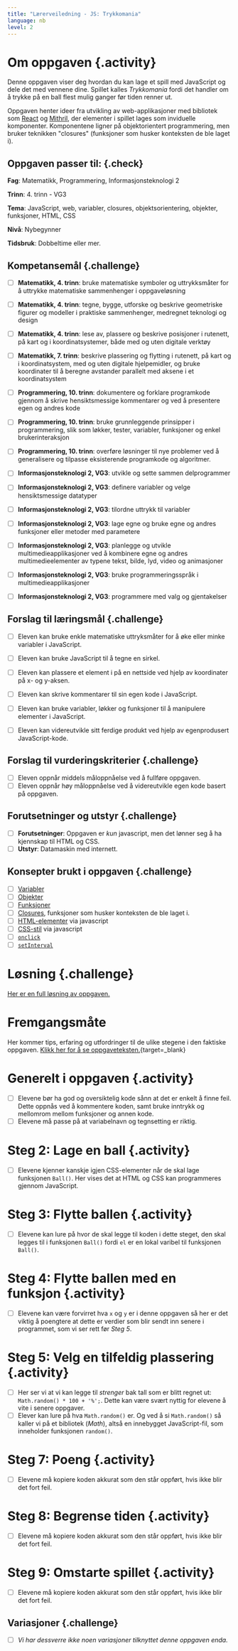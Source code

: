 ```yaml
---
title: "Lærerveiledning - JS: Trykkomania"
language: nb
level: 2
---
```


# Om oppgaven {.activity}
Denne oppgaven viser deg hvordan du kan lage et spill med JavaScript og dele det med vennene dine. Spillet kalles *Trykkomania* fordi det handler om å trykke på en ball flest mulig ganger før tiden renner ut.

Oppgaven henter ideer fra utvikling av web-applikasjoner med bibliotek som [React](https://facebook.github.io/react/) og [Mithril](http://mithril.js.org/), der elementer i spillet lages som inviduelle komponenter. Komponentene ligner på objektorientert programmering, men bruker teknikken "closures" (funksjoner som husker konteksten de ble laget i).


## Oppgaven passer til: {.check}
 __Fag__: Matematikk, Programmering, Informasjonsteknologi 2

__Trinn__: 4. trinn - VG3

__Tema__: JavaScript, web, variabler, closures, objektsorientering, objekter, funksjoner, HTML, CSS

__Nivå__: Nybegynner

__Tidsbruk__: Dobbeltime eller mer.


## Kompetansemål {.challenge}

- [ ]  __Matematikk, 4. trinn__: bruke matematiske symboler og uttrykksmåter for å uttrykke matematiske sammenhenger i oppgaveløsning
- [ ] __Matematikk, 4. trinn__: tegne, bygge, utforske og beskrive geometriske figurer og modeller i praktiske sammenhenger, medregnet teknologi og design
- [ ] __Matematikk, 4. trinn__: lese av, plassere og beskrive posisjoner i rutenett, på kart og i koordinatsystemer, både med og uten digitale verktøy
- [ ] __Matematikk, 7. trinn__: beskrive plassering og flytting i rutenett, på kart og i koordinatsystem, med og uten digitale hjelpemidler, og bruke koordinater til å beregne avstander parallelt med aksene i et koordinatsystem

- [ ] __Programmering, 10. trinn__: dokumentere og forklare programkode gjennom å skrive hensiktsmessige kommentarer og ved å presentere egen og andres kode

- [ ] __Programmering, 10. trinn__: bruke grunnleggende prinsipper i programmering, slik som løkker, tester, variabler, funksjoner og enkel brukerinteraksjon


- [ ] __Programmering, 10. trinn__: overføre løsninger til nye problemer ved å generalisere og tilpasse eksisterende programkode og algoritmer.

- [ ] __Informasjonsteknologi 2, VG3__: utvikle og sette sammen delprogrammer

- [ ] __Informasjonsteknologi 2, VG3__: definere variabler og velge hensiktsmessige datatyper

- [ ] __Informasjonsteknologi 2, VG3__: tilordne uttrykk til variabler

- [ ] __Informasjonsteknologi 2, VG3__: lage egne og bruke egne og andres funksjoner eller metoder med parametere

- [ ] __Informasjonsteknologi 2, VG3__: planlegge og utvikle multimedieapplikasjoner ved å kombinere egne og andres multimedieelementer av typene tekst, bilde, lyd, video og animasjoner

- [ ] __Informasjonsteknologi 2, VG3__: bruke programmeringsspråk i multimedieapplikasjoner

- [ ] __Informasjonsteknologi 2, VG3__: programmere med valg og gjentakelser

## Forslag til læringsmål {.challenge}

- [ ]  Eleven kan bruke enkle matematiske uttryksmåter for å øke eller minke variabler i JavaScript.
- [ ] Eleven kan bruke JavaScript til å tegne en sirkel.
- [ ] Eleven kan plassere et element i på en nettside ved hjelp av koordinater på x- og y-aksen.
- [ ] Eleven kan skrive kommentarer til sin egen kode i JavaScript.
- [ ] Eleven kan bruke variabler, løkker og funksjoner til å manipulere elementer i JavaScript.
- [ ] Eleven kan videreutvikle sitt ferdige produkt ved hjelp av egenprodusert JavaScript-kode.


## Forslag til vurderingskriterier {.challenge}

- [ ] Eleven oppnår middels måloppnåelse ved å fullføre oppgaven.
- [ ] Eleven oppnår høy måloppnåelse ved å videreutvikle egen kode basert på oppgaven.

## Forutsetninger og utstyr {.challenge}
- [ ]  __Forutsetninger__: Oppgaven er *kun* javascript, men det lønner seg å ha kjennskap til HTML og CSS.
- [ ]  __Utstyr__: Datamaskin med internett.

## Konsepter brukt i oppgaven {.challenge}

- [ ] [Variabler]
- [ ] [Objekter]
- [ ] [Funksjoner]
- [ ] [Closures], funksjoner som husker konteksten de ble laget i.
- [ ] [HTML-elementer] via javascript
- [ ] [CSS-stil] via javascript
- [ ] [`onclick`]
- [ ] [`setInterval`]

[Variabler]: https://developer.mozilla.org/en-US/docs/Glossary/Variable
[Objekter]: https://developer.mozilla.org/en-US/docs/Glossary/Object
[Funksjoner]: https://developer.mozilla.org/en-US/docs/Glossary/Function
[Closures]: https://developer.mozilla.org/en-US/docs/Web/JavaScript/Closures
[HTML-elementer]: https://developer.mozilla.org/en-US/docs/Web/API/HTMLElement
[CSS-stil]: https://developer.mozilla.org/en-US/docs/Web/API/HTMLElement/style
[`onclick`]: https://developer.mozilla.org/en-US/docs/Web/API/GlobalEventHandlers/onclick
[`setInterval`]: https://developer.mozilla.org/en-US/docs/Web/API/WindowTimers/setInterval

# Løsning {.challenge}
[Her er en full løsning av oppgaven.](løsning.js)


# Fremgangsmåte
Her kommer tips, erfaring og utfordringer til de ulike stegene i den faktiske oppgaven. [Klikk her for å se oppgaveteksten.](trykkomania.html){target=_blank}

# Generelt i oppgaven {.activity}
- [ ] Elevene bør ha god og oversiktelig kode sånn at det er enkelt å finne feil. Dette oppnås ved å kommentere koden, samt bruke inntrykk og mellomrom mellom funksjoner og annen kode.
- [ ] Elevene må passe på at variabelnavn og tegnsetting er riktig.

# Steg 2: Lage en ball {.activity}
- [ ]  Elevene kjenner kanskje igjen CSS-elementer når de skal lage funksjonen `Ball()`. Her vises det at HTML og CSS kan programmeres gjennom JavaScript.

# Steg 3: Flytte ballen {.activity}
- [ ] Elevene kan lure på hvor de skal legge til koden i dette steget, den skal legges til i funksjonen `Ball()` fordi `el` er en lokal varibel til funksjonen `Ball()`.

# Steg 4: Flytte ballen med en funksjon {.activity}
- [ ] Elevene kan være forvirret hva `x` og `y` er i denne oppgaven så her er det viktig å poengtere at dette er verdier som blir sendt inn senere i programmet, som vi ser rett før _Steg 5_.

# Steg 5: Velg en tilfeldig plassering {.activity}
- [ ] Her ser vi at vi kan legge til _strenger_ bak tall som er blitt regnet ut: `Math.random() * 100 + '%';`. Dette kan være svært nyttig for elevene å vite i senere oppgaver.
- [ ] Elever kan lure på hva `Math.random()` er. Og ved å si `Math.random()` så kaller vi på et bibliotek (_Math_), altså en innebygget JavaScript-fil, som inneholder funksjonen `random()`.

# Steg 7: Poeng {.activity}
- [ ] Elevene må kopiere koden akkurat som den står oppført, hvis ikke blir det fort feil.

# Steg 8: Begrense tiden {.activity}
- [ ] Elevene må kopiere koden akkurat som den står oppført, hvis ikke blir det fort feil.

# Steg 9: Omstarte spillet {.activity}
- [ ] Elevene må kopiere koden akkurat som den står oppført, hvis ikke blir det fort feil.


## Variasjoner {.challenge}
- [ ]  _Vi har dessverre ikke noen variasjoner tilknyttet denne oppgaven enda._
